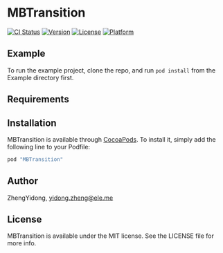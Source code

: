 # MBTransition

[![CI Status](http://img.shields.io/travis/ZhengYidong/MBTransition.svg?style=flat)](https://travis-ci.org/ZhengYidong/MBTransition)
[![Version](https://img.shields.io/cocoapods/v/MBTransition.svg?style=flat)](http://cocoapods.org/pods/MBTransition)
[![License](https://img.shields.io/cocoapods/l/MBTransition.svg?style=flat)](http://cocoapods.org/pods/MBTransition)
[![Platform](https://img.shields.io/cocoapods/p/MBTransition.svg?style=flat)](http://cocoapods.org/pods/MBTransition)

## Example

To run the example project, clone the repo, and run `pod install` from the Example directory first.

## Requirements

## Installation

MBTransition is available through [CocoaPods](http://cocoapods.org). To install
it, simply add the following line to your Podfile:

```ruby
pod "MBTransition"
```

## Author

ZhengYidong, yidong.zheng@ele.me

## License

MBTransition is available under the MIT license. See the LICENSE file for more info.
